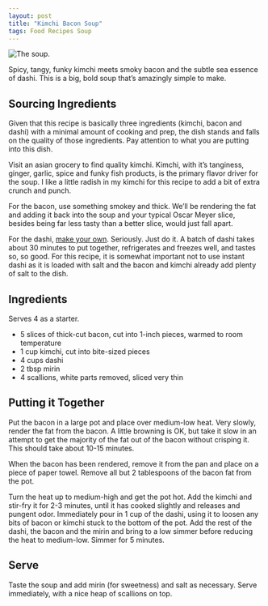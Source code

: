 ```yaml
---
layout: post
title: "Kimchi Bacon Soup"
tags: Food Recipes Soup
---
```


![The soup.](http://media.tumblr.com/0f8ad515592b1717e1091c5cd660bbe5/tumblr_inline_mjh7to9Uq61qz4rgp.jpg)

Spicy, tangy, funky kimchi meets smoky bacon and the subtle sea essence of dashi. This is
a big, bold soup that’s amazingly simple to make.

<!-- more -->

## Sourcing Ingredients

Given that this recipe is basically three ingredients (kimchi, bacon and dashi) with a
minimal amount of cooking and prep, the dish stands and falls on the quality of those
ingredients. Pay attention to what you are putting into this dish.

Visit an asian grocery to find quality kimchi. Kimchi, with it’s tanginess, ginger, garlic,
spice and funky fish products, is the primary flavor driver for the soup. I like a little
radish in my kimchi for this recipe to add a bit of extra crunch and punch.

For the bacon, use something smokey and thick. We’ll be rendering the fat and adding it
back into the soup and your typical Oscar Meyer slice, besides being far less tasty than
a better slice, would just fall apart.

For the dashi, [make your own](http://matthewtrumbell.tumblr.com/post/45083258510/dashi).
Seriously. Just do it. A batch of dashi takes about 30 minutes to put together, refrigerates
and freezes well, and tastes so, so good. For this recipe, it is somewhat important not
to use instant dashi as it is loaded with salt and the bacon and kimchi already add plenty
of salt to the dish.


## Ingredients

Serves 4 as a starter.

* 5 slices of thick-cut bacon, cut into 1-inch pieces, warmed to room temperature
* 1 cup kimchi, cut into bite-sized pieces
* 4 cups dashi
* 2 tbsp mirin
* 4 scallions, white parts removed, sliced very thin


## Putting it Together

Put the bacon in a large pot and place over medium-low heat. Very slowly, render the fat
from the bacon. A little browning is OK, but take it slow in an attempt to get the majority
of the fat out of the bacon without crisping it. This should take about 10-15 minutes.

When the bacon has been rendered, remove it from the pan and place on a piece of paper
towel. Remove all but 2 tablespoons of the bacon fat from the pot.

Turn the heat up to medium-high and get the pot hot. Add the kimchi and stir-fry it for
2-3 minutes, until it has cooked slightly and releases and pungent odor. Immediately pour
in 1 cup of the dashi, using it to loosen any bits of bacon or kimchi stuck to the bottom
of the pot. Add the rest of the dashi, the bacon and the mirin and bring to a low simmer
before reducing the heat to medium-low. Simmer for 5 minutes.

## Serve

Taste the soup and add mirin (for sweetness) and salt as necessary. Serve immediately,
with a nice heap of scallions on top.